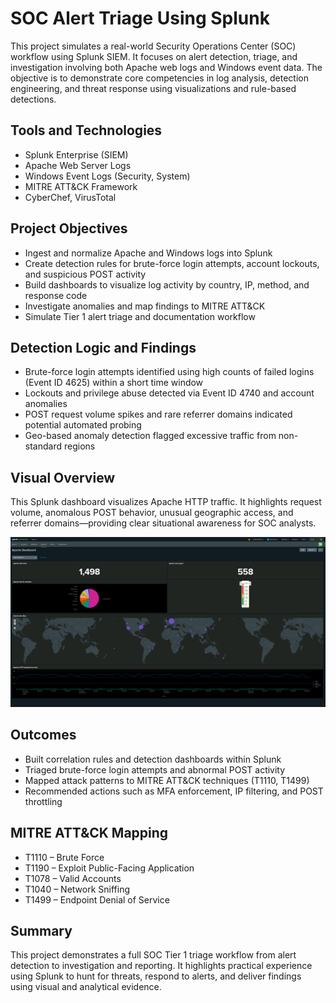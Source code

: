 
# SOC Alert Triage Using Splunk

This project simulates a real-world Security Operations Center (SOC) workflow using Splunk SIEM. It focuses on alert detection, triage, and investigation involving both Apache web logs and Windows event data. The objective is to demonstrate core competencies in log analysis, detection engineering, and threat response using visualizations and rule-based detections.

## Tools and Technologies

- Splunk Enterprise (SIEM)
- Apache Web Server Logs
- Windows Event Logs (Security, System)
- MITRE ATT&CK Framework
- CyberChef, VirusTotal

## Project Objectives

- Ingest and normalize Apache and Windows logs into Splunk
- Create detection rules for brute-force login attempts, account lockouts, and suspicious POST activity
- Build dashboards to visualize log activity by country, IP, method, and response code
- Investigate anomalies and map findings to MITRE ATT&CK
- Simulate Tier 1 alert triage and documentation workflow

## Detection Logic and Findings

- Brute-force login attempts identified using high counts of failed logins (Event ID 4625) within a short time window
- Lockouts and privilege abuse detected via Event ID 4740 and account anomalies
- POST request volume spikes and rare referrer domains indicated potential automated probing
- Geo-based anomaly detection flagged excessive traffic from non-standard regions

## Visual Overview

This Splunk dashboard visualizes Apache HTTP traffic. It highlights request volume, anomalous POST behavior, unusual geographic access, and referrer domains—providing clear situational awareness for SOC analysts.

![Apache Dashboard](./Apache%20Dashboard.png)

## Outcomes

- Built correlation rules and detection dashboards within Splunk
- Triaged brute-force login attempts and abnormal POST activity
- Mapped attack patterns to MITRE ATT&CK techniques (T1110, T1499)
- Recommended actions such as MFA enforcement, IP filtering, and POST throttling

## MITRE ATT&CK Mapping

- T1110 – Brute Force
- T1190 – Exploit Public-Facing Application
- T1078 – Valid Accounts
- T1040 – Network Sniffing
- T1499 – Endpoint Denial of Service

## Summary

This project demonstrates a full SOC Tier 1 triage workflow from alert detection to investigation and reporting. It highlights practical experience using Splunk to hunt for threats, respond to alerts, and deliver findings using visual and analytical evidence.
